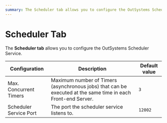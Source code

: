 ```yaml
---
summary: The Scheduler tab allows you to configure the OutSystems Scheduler Service.
---
```


# Scheduler Tab

The **Scheduler tab** allows you to configure the OutSystems Scheduler Service.

Configuration | Description | Default value  
---|---|---  
Max. Concurrent Timers | Maximum number of Timers (asynchronous jobs) that can be executed at the same time in each Front-end Server. | `3`  
Scheduler Service Port | The port the scheduler service listens to. | `12002`
